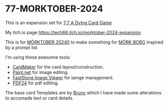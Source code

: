 # 77-MORKTOBER-2024
This is an expansion set for [7:7 A Dying Card Game](https://nacnudllah.itch.io/77-a-dying-card-game)

My itch.io page https://tech66.itch.io/morktober-2024-expansion

This is for [MÖRKTOBER 20240](https://www.exeunt.press/morktober) to make something for [MÖRK BORG](https://morkborg.com/) inspired by a  prompt list

I'm using these awesome tools:
  -  [CardMaker](https://github.com/nhmkdev/cardmaker) for the card layout/construction.
  -  [Paint.net](https://www.getpaint.net/) for image editing.
  -  [FastStone Image Viewer](https://www.faststone.org/) for iamge management.
  -  [PDF24](https://www.pdf24.org/) for pdf editing.

The base card Templates are by [Bruno](https://prosaiko.itch.io/7-7-card-template) which I have made some alterations to accomade text or card details.


